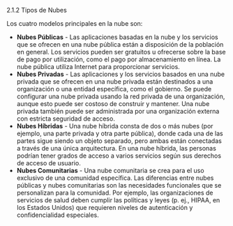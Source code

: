 2.1.2 Tipos de Nubes

Los cuatro modelos principales en la nube son:

- **Nubes Públicas** - Las aplicaciones basadas en la nube y los servicios que se ofrecen en una nube pública están a disposición de la población en general. Los servicios pueden ser gratuitos u ofrecerse sobre la base de pago por utilización, como el pago por almacenamiento en línea. La nube pública utiliza Internet para proporcionar servicios.
- **Nubes Privadas** - Las aplicaciones y los servicios basados en una nube privada que se ofrecen en una nube privada están destinados a una organización o una entidad específica, como el gobierno. Se puede configurar una nube privada usando la red privada de una organización, aunque esto puede ser costoso de construir y mantener. Una nube privada también puede ser administrada por una organización externa con estricta seguridad de acceso.
- **Nubes Híbridas** - Una nube híbrida consta de dos o más nubes (por ejemplo, una parte privada y otra parte pública), donde cada una de las partes sigue siendo un objeto separado, pero ambas están conectadas a través de una única arquitectura. En una nube híbrida, las personas podrían tener grados de acceso a varios servicios según sus derechos de acceso de usuario.
- **Nubes Comunitarias** - Una nube comunitaria se crea para el uso exclusivo de una comunidad específica. Las diferencias entre nubes públicas y nubes comunitarias son las necesidades funcionales que se personalizan para la comunidad. Por ejemplo, las organizaciones de servicios de salud deben cumplir las políticas y leyes (p. ej., HIPAA, en los Estados Unidos) que requieren niveles de autenticación y confidencialidad especiales.